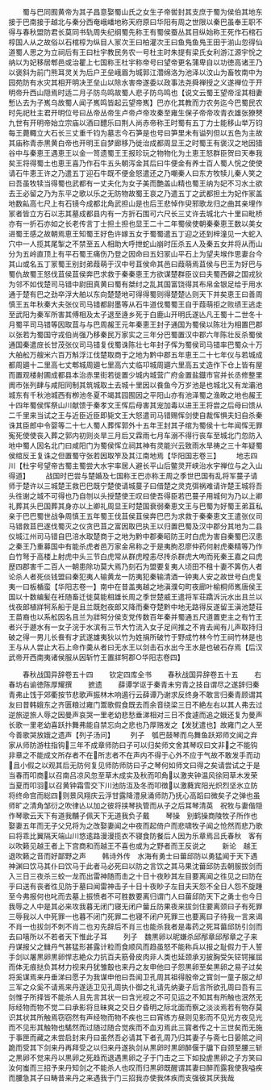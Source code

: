 <!-- { "loadSidebar": true } -->
　　蜀与巴同囿黄帝为其子昌意娶蜀山氏之女生子帝喾封其支庶于蜀为侯伯其地东接于巴南接于越北与秦分西奄峨嶓地称天府原曰华阳有周之世限以秦巴虽奉王职不得与春秋盟防君长莫同书轨周失纪纲蜀先称王有蜀侯蚕丛其目纵始称王死作石棺石椁国人从之故俗以石棺椁为纵目人冡次王曰柏灌次王曰鱼鳬鱼鳬王田于湔山忽得仙道蜀人思之为立祠后有王曰杜宇教民务农一号杜主时朱提有梁氏女利游江源宇恱之纳以为妃移居郫邑或治瞿上七国称王杜宇称帝号曰望帝更名蒲卑自以功徳高诸王乃以褒斜为前门熊耳灵关为后户玊垒峨眉为城郭江濳绵洛为池泽以汶山为畜牧南中为园苑防有水灾其相开明决玊垒山以除水害帝遂委以政事法尧舜禅授之义遂禅位于开明帝升西山隠焉时适二月子防鸟鸣故蜀人悲子防鸟鸣也【说文云蜀王望帝淫其相妻慙亾去为子嶲乌故蜀人闻子嶲鸣皆起云望帝嶲】巴亦化其教而力农务迄今巴蜀民农时先祀杜主君开明位号曰丛帝丛帝生卢帝卢帝攻秦至雍生保子帝帝攻青衣雄张獠僰九世有开明帝始立宗庙以酒曰醴乐曰荆人尚赤帝称王时蜀有五丁力士能移山举万钧每王薨輙立大石长三丈重千钧为墓志今石笋是也号曰笋里未有谥列但以五色为主故其庙称青赤黒黄白帝也开明王自梦廊移乃徙治成都周显王之时蜀王有褒汉之地因猎谷中与秦恵王遇恵王以金一笥遗蜀王王报珍玩之物物化为土恵王怒群臣贺曰天奉我矣王将得蜀土也恵王喜乃作石牛五头朝泻金其后曰牛便金有养士百人蜀人恱之使使请石牛恵王许之乃遣五丁迎石牛既不便金怒遣还之乃嘲秦人曰东方牧犊儿秦人笑之曰吾虽牧犊当得蜀也武都有一丈夫化为女子美而艶盖山精也蜀王纳为妃不习水土欲去王必留之乃为东平之歌以乐之无防物故蜀王哀之乃遣五丁之武都担土为妃作冡盖地数畆高七尺上有石镜今成都北角武担山是也后王悲悼作臾邪歌龙归之曲其亲埋作冡者皆立方石以志其墓成都县内有一方折石围可六尺长三丈许去城北六十里曰毗桥亦有一折石亦如之长老传言丁士担土担也显王二十二年蜀侯使朝秦秦恵王数以美女进蜀王感之故朝焉恵王知蜀王好色许嫁五女于蜀蜀遣五丁迎之还到梓潼见一大蛇入穴中一人揽其尾掣之不禁至五人相助大呼抴蛇山崩时压杀五人及秦五女并将从而山分为五岭直顶上有平石蜀王痛伤乃登之因命曰五妇冡山平石上为望夫堠作思妻台今其山或名五丁冡蜀王别封弟葭萌于汉中号苴侯命其邑曰葭萌焉苴侯与巴王为好巴与蜀仇故蜀王怒伐苴侯苴侯奔巴求救于秦秦恵王方欲谋楚群臣议曰夫蜀西僻之国戎狄为邻不如伐楚司马错中尉田真黄曰蜀有桀纣之乱其国富饶得其布帛金银足给于用水通于楚有巴之劲卒浮大舶以东向楚楚地可得得蜀则得楚楚亾则天下并矣恵王曰善周慎王五年秋秦大夫张仪司马错都尉墨等从石牛道伐蜀蜀王自于葭萌拒之败绩王逃走至武阳为秦军所害其傅相及太子退至逄乡死于白鹿山开明氏遂亾凡王蜀十二世冬十月蜀平司马错等因取苴与与巴周赧王元年秦恵王封子通国为蜀侯以陈壮为相置巴郡以张若为蜀国守戎伯尚强乃移秦民万家实之三年分巴蜀置汉中郡六年陈壮反杀蜀侯通国秦遣庻长甘茂张仪司马错复伐蜀诛陈壮七年封子恽为蜀侯司马错率巴蜀众十万大舶舩万艘米六百万斛浮江伐楚取商于之地为黔中郡五年恵王二十七年仪与若城成都周廽十二里高七丈郫城周廽七里高六丈临卭城周廽六里高五丈造作下仓上皆有屋而置观楼射圃成都县本治赤里街若徙置少城内城营广府金置盐鐡市官并长丞修整里阓市张列肆与咸阳同制其筑城取土去城十里因以飬鱼今万岁池是也城北又有龙灞池城东有千秋池城西有栁池冬夏不竭其园囿因之平阳山亦有池泽蜀之渔畋之地也赧王十四年蜀侯恽祭山川献馈于秦孝文王恽后母害其宠加毒以进王王将尝之后母曰馈从二千里来当试之王与近臣近臣即毙文王大怒遣司马错赐恽剑使自裁恽惧夫妇自杀秦诛其臣郎中令婴等二十七人蜀人葬恽郭外十五年王封其子绾为蜀侯十七年闻恽无罪寃死使使丧入葬之郭内初则炎旱三月后又霖雨七月车溺不得行丧车至城北门忽防入地中蜀人因名北门曰咸阳门为蜀侯恽立祠其神有灵能兴云致雨水旱祷之三十年疑蜀侯绾反王复诛之但置蜀守张若因取笮及其江南地焉【华阳国志卷三】
　　地志四川【杜宇号望帝古蜀主蜀尝大水宇率居人避长平山后鳖灵开峡治水宇禅位与之入山得道】
　　战国时巴尝与楚婚及七国称王巴亦称王周之季世巴国有乱将军蔓子请师于楚许以三城楚王救巴巴既宁楚使请城蔓子曰借楚之灵克弭祸难请许楚王城将吾头徃谢之城不可得也乃自刎以头授楚使王叹曰使吾得臣若巴蔓子用城何为乃以上卿礼葬其头巴国葬其身亦以上卿礼周显王时楚国衰弱秦恵文王与巴蜀为好蜀王弟苴私亲于巴巴蜀世战争周慎王五年蜀王伐苴侯苴侯奔巴巴为求救于秦秦恵文王遣张仪司马错救苴巴遂伐蜀灭之仪贪巴苴之富因取巴执王以归置巴蜀及汉中郡分其地为二县仪城江州司马错自巴涪水取楚商于之地为黔中郡秦昭防王时白虎为害自秦蜀巴汉患之秦王乃重募国中有能杀虎者邑万家金帛称之于是夷朐忍廖仲药何射虎秦精等乃作白竹弩于高楼上射虎中头三节白虎常从群虎瞠恚尽抟杀群虎大呴而死秦王嘉之曰虎歴四郡害千二百人一朝患除功莫大焉乃刻石为盟要复夷人顷田不租十妻不筭伤人者论杀人者死倓钱盟曰秦犯夷人输黄龙一防夷犯秦输清酒一钟夷人安之故世号白虎复夷一曰板楯蛮【华阳志卷一】南中在昔盖夷越之地滇濮句町夜廊叶榆桐师嶲唐侯王国以十数编髪在衽随畜迁徙莫能相雄长周之季世楚威王遣将军荘蹻泝沅水出且兰以伐夜郎植牂牱系船于是且兰既尅夜郎又降而秦夺楚黔中地无路得反遂留王滇池楚荘王苗裔也以系舩因名且兰为牂牱分侯支党传数百年秦并蜀通五尺道置吏主之有竹王者兴于遯水有一女子浣于水滨有三节大竹流入女子足间推之不肯去闻有儿声取持归破之得一男儿长飬有才武遂雄夷狄以竹为姓捐所破竹于野成竹林今竹王祠竹林是也王与从人尝止大石上命作羮从者曰无水王以剑击石水出今王水是也破石存焉【后汉武帝开西南夷诸侯服从因斩竹王置牂牱郡○华阳志卷四】


　　春秋战国异辞卷五十四
　　钦定四库全书
　　春秋战国异辞卷五十五
　　右春坊右谕徳陈厚耀撰
　　摭遗
　　薛谭学讴于秦青未穷青之技自谓尽之遂辞归秦青弗止饯于郊衢按节悲歌声振林木响遏行云薛谭乃谢求反终身不敢言归秦青顾谓其友曰昔韩娥东之齐匮粮过雍门鬻歌假食既去而余音绕梁三日不絶左右以其人弗去过逆旅逆旅人辱之因曼声哀哭一里老幼悲愁垂涕相对三日不食遽而追之娥还复为曼声长歌一里老幼喜跃抃舞弗能自禁忘向之悲也乃厚赂发之【发犹遣也】故雍门之人至今善歌哭放娥之遗声【列子汤问】
　　列子　瓠巴鼓琴而鸟舞鱼跃郑师文闻之弃家从师防游柱指钩三年不成章师防曰子可以归矣师文舍其琴叹曰文非之不能钩非章之不能成文所存者不在所志者不在声内不得于心外不应于气故不敢发手而动且小假之以观其后无防何复见师防师防曰子之琴何如师文曰得之矣请尝试之于是当春而叩商以召南吕凉风忽至草木成实及秋而叩角以激夹钟温风徐囘草木发荣当夏而叩羽以召黄钟霜雪交下川池防沍及冬而叩徴以激蕤宾阳光炽烈坚氷立防将终命宫而総四则景风翔庆云浮甘露降澧泉涌师防乃抚心高蹈曰微矣子之弹也虽师旷之清角邹衍之吹律亾以加之彼将挟琴执管而从子之后耳琴清英　祝牧与妻偕隠作琴歌云天下有道我黼子佩天下无道我负子戴
　　琴操　别鹤操商陵牧子所作也娶妻五年而无子父兄将为之改娶妻闻之中夜而起倚户而悲啸牧子闻之怆然而悲乃歌曰将乖比翼隔天端山川悠逺路漫漫揽衣不寝食防餐后人因为乐章焉吕氏春秋　客有以吹籁见越王者上下宫商和而越王不喜也或为之野者而王反说之
　　新论　越王退吹籁之音而好鄙野之声
　　韩诗外传　水海有勇士曰葘邱防以勇猛闻于天下遇神渊曰饮马其仆曰饮马于此者马必死曰以防之言饮之其马果沈葘邱防去朝服拔剑而入三日三夜杀三蛟一龙而出雷神随而击之十日十夜眇其左目要离闻之徃见之曰防在乎曰送有丧者徃见防于墓曰闻雷神击子十日十夜眇子左目夫天怨不全日人怨不旋踵至今弗报何也叱而去墓上振愤者不可胜数要离归谓门人曰葘邱防天下之勇士也今日我辱之人中是其必来攻我暮无闭门寝无闭户葘丘防果夜来拔剑住要离颈曰子有死罪三辱我以人中死罪一也暮不闭门死罪二也寝不闭户死罪三也要离曰子待我一言来谒不肖一也拔剑不刺不肖二也刃先辞后不肖三也能杀我者是毒药之死耳葘邱防引剑而去曰嘻所以不若者天下惟此子耳
　　列子　魏黒卵以昵嫌杀邱邴章邱邴章之子来丹谋报父之雠丹气甚猛形甚露计粒而食顺风而趋虽怒不能称兵以报之耻假力于人誓手剑以屠黒卵黒卵悍志絶众力抗百夫筋骨皮肉非人类也延颈承刃披胸受矢铓锷摧屈而体无痕挞负其材力视来丹犹雏鷇也来丹之友申他曰子怨黒卵至矣黒卵之易子过矣将奚谋焉来丹垂涕曰愿子为我谋申他曰吾闻卫孔周其祖得殷帝之寳剑一童子服之却三军之众奚不请焉来丹遂适卫见孔周执仆御之礼请先纳妻子后言所欲孔周曰吾有三剑惟子所择皆不能杀人且先言其状一曰含光视之不可见运之不知其有所触也泯然无际经物而物不觉二曰承影将旦昧爽之交日夕昏明之际北面而察之淡淡焉若有物存莫识其状其所触焉窃窃然有声经物而物不疾也三曰宵练方昼则见影而不见光方夜见光而不见形其触物也騞然而过随过随合觉疾而不血刃焉此三寳者传之十三世矣而无施于事匣而藏之未尝启封来丹曰虽然吾必请其下者孔周乃归其妻子与斋七日晏隂之间跪而受其下剑来丹再拜受之以归来丹遂执剑从黒卵时黒卵醉偃于牖下自颈至腰三斩之黒卵不觉来丹以黒卵之死趋而退遇黒卵之子于门击之三下如投虗黒卵之子方笑曰汝何蚩而三招予来丹知剑之不能杀人也叹而归黒卵既醒谓其妻曰醉而露我使我嗌疾而腰急其子曰畴昔来丹之来遇我于门三招我亦使我体疾而支强彼其厌我哉
